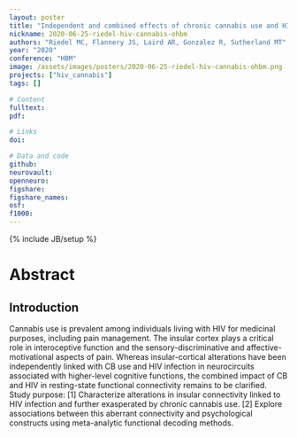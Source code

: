 ```yaml
---
layout: poster
title: "Independent and combined effects of chronic cannabis use and HIV on insular functional connectivity"
nickname: 2020-06-25-riedel-hiv-cannabis-ohbm
authors: "Riedel MC, Flannery JS, Laird AR, Gonzalez R, Sutherland MT"
year: "2020"
conference: "HBM"
image: /assets/images/posters/2020-06-25-riedel-hiv-cannabis-ohbm.png
projects: ["hiv_cannabis"]
tags: []

# Content
fulltext:
pdf:

# Links
doi:

# Data and code
github:
neurovault:
openneuro:
figshare:
figshare_names:
osf:
f1000:
---
```

{% include JB/setup %}

# Abstract

## Introduction

Cannabis use is prevalent among individuals living with HIV for medicinal purposes, including pain management.
The insular cortex plays a critical role in interoceptive function and the sensory-discriminative and affective-motivational aspects of pain.
Whereas insular-cortical alterations have been independently linked with CB use and HIV infection in neurocircuits associated with higher-level cognitive functions, the combined impact of CB and HIV in resting-state functional connectivity remains to be clarified.
Study purpose: [1] Characterize alterations in insular connectivity linked to HIV
infection and further exasperated by chronic cannabis use.
[2] Explore associations between this aberrant connectivity and psychological constructs using meta-analytic functional decoding methods.
